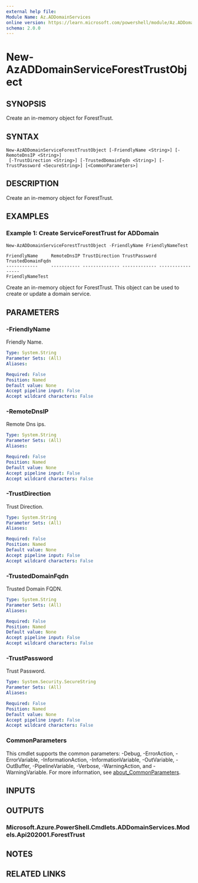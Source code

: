 ```yaml
---
external help file:
Module Name: Az.ADDomainServices
online version: https://learn.microsoft.com/powershell/module/Az.ADDomainServices/new-AzADDomainServiceForestTrustObject
schema: 2.0.0
---
```


# New-AzADDomainServiceForestTrustObject

## SYNOPSIS
Create an in-memory object for ForestTrust.

## SYNTAX

```
New-AzADDomainServiceForestTrustObject [-FriendlyName <String>] [-RemoteDnsIP <String>]
 [-TrustDirection <String>] [-TrustedDomainFqdn <String>] [-TrustPassword <SecureString>] [<CommonParameters>]
```

## DESCRIPTION
Create an in-memory object for ForestTrust.

## EXAMPLES

### Example 1: Create ServiceForestTrust for ADDomain
```powershell
New-AzADDomainServiceForestTrustObject -FriendlyName FriendlyNameTest
```

```output
FriendlyName     RemoteDnsIP TrustDirection TrustPassword TrustedDomainFqdn
------------     ----------- -------------- ------------- -----------------
FriendlyNameTest
```

Create an in-memory object for ForestTrust.
This object can be used to create or update a domain service.

## PARAMETERS

### -FriendlyName
Friendly Name.

```yaml
Type: System.String
Parameter Sets: (All)
Aliases:

Required: False
Position: Named
Default value: None
Accept pipeline input: False
Accept wildcard characters: False
```

### -RemoteDnsIP
Remote Dns ips.

```yaml
Type: System.String
Parameter Sets: (All)
Aliases:

Required: False
Position: Named
Default value: None
Accept pipeline input: False
Accept wildcard characters: False
```

### -TrustDirection
Trust Direction.

```yaml
Type: System.String
Parameter Sets: (All)
Aliases:

Required: False
Position: Named
Default value: None
Accept pipeline input: False
Accept wildcard characters: False
```

### -TrustedDomainFqdn
Trusted Domain FQDN.

```yaml
Type: System.String
Parameter Sets: (All)
Aliases:

Required: False
Position: Named
Default value: None
Accept pipeline input: False
Accept wildcard characters: False
```

### -TrustPassword
Trust Password.

```yaml
Type: System.Security.SecureString
Parameter Sets: (All)
Aliases:

Required: False
Position: Named
Default value: None
Accept pipeline input: False
Accept wildcard characters: False
```

### CommonParameters
This cmdlet supports the common parameters: -Debug, -ErrorAction, -ErrorVariable, -InformationAction, -InformationVariable, -OutVariable, -OutBuffer, -PipelineVariable, -Verbose, -WarningAction, and -WarningVariable. For more information, see [about_CommonParameters](http://go.microsoft.com/fwlink/?LinkID=113216).

## INPUTS

## OUTPUTS

### Microsoft.Azure.PowerShell.Cmdlets.ADDomainServices.Models.Api202001.ForestTrust

## NOTES

## RELATED LINKS

